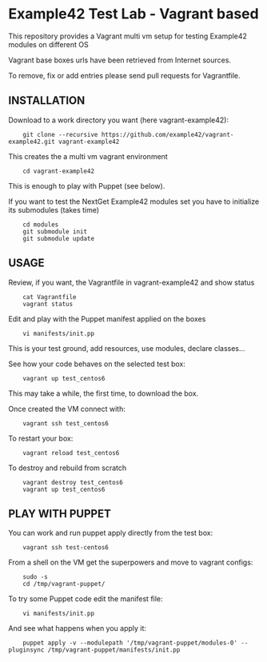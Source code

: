# Example42 Test Lab - Vagrant based 

This repository provides a Vagrant multi vm setup for testing Example42 modules on different OS

Vagrant base boxes urls have been retrieved from Internet sources.

To remove, fix or add entries please send pull requests for Vagrantfile.

## INSTALLATION

Download to a work directory you want (here vagrant-example42): 

        git clone --recursive https://github.com/example42/vagrant-example42.git vagrant-example42
        
This creates the a multi vm vagrant environment 

        cd vagrant-example42

This is enough to play with Puppet (see below). 

If you want to test the NextGet Example42 modules set you have to initialize its submodules (takes time)

        cd modules
        git submodule init
        git submodule update


## USAGE

Review, if you want, the Vagrantfile in vagrant-example42 and show status

        cat Vagrantfile
        vagrant status

Edit and play with the Puppet manifest applied on the boxes

        vi manifests/init.pp
        
This is your test ground, add resources, use modules, declare classes... 

See how your code behaves on the selected test box:

        vagrant up test_centos6

This may take a while, the first time, to download the box.

Once created the VM connect with:

        vagrant ssh test_centos6

To restart your box:

        vagrant reload test_centos6

To destroy and rebuild from scratch

        vagrant destroy test_centos6
        vagrant up test_centos6


## PLAY WITH PUPPET

You can work and run puppet apply directly from the test box:

        vagrant ssh test-centos6

From a shell on the VM get the superpowers and move to vagrant configs:

        sudo -s
        cd /tmp/vagrant-puppet/

To try some Puppet code edit the manifest file:

        vi manifests/init.pp
        
And see what happens when you apply it:

        puppet apply -v --modulepath '/tmp/vagrant-puppet/modules-0' --pluginsync /tmp/vagrant-puppet/manifests/init.pp


